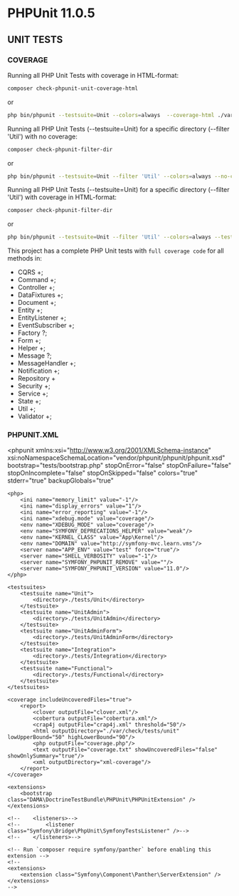 # PHPUnit 11.0.5

## UNIT TESTS

### COVERAGE

Running all PHP Unit Tests with coverage in HTML-format:
```bash
composer check-phpunit-unit-coverage-html
```
or
```bash
php bin/phpunit --testsuite=Unit --colors=always  --coverage-html ./var/check/tests/unit
```

Running all PHP Unit Tests (--testsuite=Unit) for a specific directory (--filter 'Util') 
with no coverage:
```bash
composer check-phpunit-filter-dir
```
or
```bash
php bin/phpunit --testsuite=Unit --filter 'Util' --colors=always --no-coverage --testdox
```

Running all PHP Unit Tests (--testsuite=Unit) for a specific directory (--filter 'Util') 
with coverage in HTML-format:
```bash
composer check-phpunit-filter-dir
```
or
```bash
php bin/phpunit --testsuite=Unit --filter 'Util' --colors=always --testdox --coverage-html ./var/check/tests/unit
```

This project has a complete PHP Unit tests with `full coverage code` for all methods in:

- CQRS +;
- Command +;
- Controller +;
- DataFixtures +;
- Document +;
- Entity +;
- EntityListener +;
- EventSubscriber +;
- Factory ?;
- Form +;
- Helper +;
- Message ?;
- MessageHandler +;
- Notification +;
- Repository +
- Security +;
- Service +;
- State +;
- Util +;
- Validator +;


### PHPUNIT.XML

<?xml version="1.0" encoding="UTF-8"?>
<!--
  ~ This file is part of the Simple Web Demo Free Lottery Management Application.
  ~
  ~ This project is no longer maintained.
  ~ The project is written in Symfony Framework Release.
  ~
  ~ @link https://github.com/scorpion3dd
  ~ @author Denis Puzik <scorpion3dd@gmail.com>
  ~ @copyright Copyright (c) 2023-2024 scorpion3dd
  -->

<!-- https://phpunit.readthedocs.io/en/latest/configuration.html -->
<!-- For PHPUnit 11.0.* -->
<phpunit xmlns:xsi="http://www.w3.org/2001/XMLSchema-instance"
xsi:noNamespaceSchemaLocation="vendor/phpunit/phpunit/phpunit.xsd"
bootstrap="tests/bootstrap.php"
stopOnError="false"
stopOnFailure="false"
stopOnIncomplete="false"
stopOnSkipped="false"
colors="true"
stderr="true"
backupGlobals="true"
>
    <php>
        <ini name="memory_limit" value="-1"/>
        <ini name="display_errors" value="1"/>
        <ini name="error_reporting" value="-1"/>
        <ini name="xdebug.mode" value="coverage"/>
        <env name="XDEBUG_MODE" value="coverage"/>
        <env name="SYMFONY_DEPRECATIONS_HELPER" value="weak"/>
        <env name="KERNEL_CLASS" value="App\Kernel"/>
        <env name="DOMAIN" value="http://symfony-mvc.learn.vms"/>
        <server name="APP_ENV" value="test" force="true"/>
        <server name="SHELL_VERBOSITY" value="-1"/>
        <server name="SYMFONY_PHPUNIT_REMOVE" value=""/>
        <server name="SYMFONY_PHPUNIT_VERSION" value="11.0"/>
    </php>

    <testsuites>
        <testsuite name="Unit">
            <directory>./tests/Unit</directory>
        </testsuite>
        <testsuite name="UnitAdmin">
            <directory>./tests/UnitAdmin</directory>
        </testsuite>
        <testsuite name="UnitAdminForm">
            <directory>./tests/UnitAdminForm</directory>
        </testsuite>
        <testsuite name="Integration">
            <directory>./tests/Integration</directory>
        </testsuite>
        <testsuite name="Functional">
            <directory>./tests/Functional</directory>
        </testsuite>
    </testsuites>

    <coverage includeUncoveredFiles="true">
        <report>
            <clover outputFile="clover.xml"/>
            <cobertura outputFile="cobertura.xml"/>
            <crap4j outputFile="crap4j.xml" threshold="50"/>
            <html outputDirectory="./var/check/tests/unit" lowUpperBound="50" highLowerBound="90"/>
            <php outputFile="coverage.php"/>
            <text outputFile="coverage.txt" showUncoveredFiles="false" showOnlySummary="true"/>
            <xml outputDirectory="xml-coverage"/>
        </report>
    </coverage>

    <extensions>
        <bootstrap class="DAMA\DoctrineTestBundle\PHPUnit\PHPUnitExtension" />
    </extensions>

    <!--    <listeners>-->
    <!--        <listener class="Symfony\Bridge\PhpUnit\SymfonyTestsListener" />-->
    <!--    </listeners>-->

    <!-- Run `composer require symfony/panther` before enabling this extension -->
    <!--
    <extensions>
        <extension class="Symfony\Component\Panther\ServerExtension" />
    </extensions>
    -->
</phpunit>
